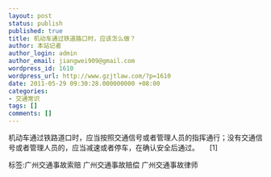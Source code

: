 ```yaml
---
layout: post
status: publish
published: true
title: 机动车通过铁道路口时，应该怎么做？
author: 本站记者
author_login: admin
author_email: jiangwei909@gmail.com
wordpress_id: 1610
wordpress_url: http://www.gzjtlaw.com/?p=1610
date: 2011-05-29 09:30:28.000000000 +08:00
categories:
- 交通常识
tags: []
comments: []
---
```

机动车通过铁路道口时，应当按照交通信号或者管理人员的指挥通行；没有交通信号或者管理人员的，应当减速或者停车，在确认安全后通过。　　[1]标签:广州交通事故索赔 广州交通事故赔偿 广州交通事故律师
